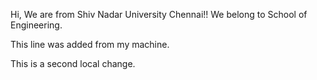 Hi, We are from Shiv Nadar University Chennai!!
We belong to School of Engineering.



This line was added from my machine.



This is a second local change.



